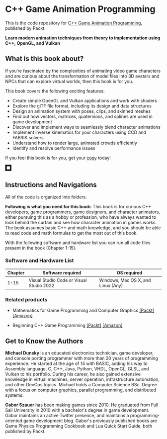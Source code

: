 # C++ Game Animation Programming

<a href="https://www.packtpub.com/product/c-game-animation-programming-second-edition/9781803246529"><img src="https://content.packt.com/B18196/cover_image_small.jpg" alt="" height="256px" align="right"></a>

This is the code repository for [C++ Game Animation Programming](https://www.packtpub.com/product/c-game-animation-programming-second-edition/9781803246529), published by Packt.

**Learn modern animation techniques from theory to implementation using C++, OpenGL, and Vulkan**

## What is this book about?
If you‘re fascinated by the complexities of animating video game characters and are curious about the transformation of model files into 3D avatars and NPCs that can explore virtual worlds, then this book is for you.

This book covers the following exciting features:
* Create simple OpenGL and Vulkan applications and work with shaders
* Explore the glTF file format, including its design and data structures
* Design an animation system with poses, clips, and skinned meshes
* Find out how vectors, matrices, quaternions, and splines are used in game development
* Discover and implement ways to seamlessly blend character animations
* Implement inverse kinematics for your characters using CCD and FABRIK solvers
* Understand how to render large, animated crowds efficiently
* Identify and resolve performance issues

If you feel this book is for you, get your [copy](https://www.amazon.com/dp/1803246529) today!

<a href="https://www.packtpub.com/?utm_source=github&utm_medium=banner&utm_campaign=GitHubBanner"><img src="https://raw.githubusercontent.com/PacktPublishing/GitHub/master/GitHub.png" 
alt="https://www.packtpub.com/" border="5" /></a>

## Instructions and Navigations
All of the code is organized into folders. 

**Following is what you need for this book:**
This book is for curious C++ developers, game programmers, game designers, and character animators, either pursuing this as a hobby or profession, who have always wanted to look behind the curtain and see how character animation in games works. The book assumes basic C++ and math knowledge, and you should be able to read code and math formulas to get the most out of this book.
	
With the following software and hardware list you can run all code files present in the book (Chapter 1-15).
### Software and Hardware List
| Chapter | Software required | OS required |
| -------- | ------------------------------------ | ----------------------------------- |
| 1-15 | Visual Studio Code or Visual Studio 2022 | Windows, Mac OS X, and Linux (Any) |


### Related products
* Mathematics for Game Programming and Computer Graphics [[Packt]](https://www.packtpub.com/product/mathematics-for-game-programming-and-computer-graphics/9781801077330) [[Amazon]](https://www.amazon.com/dp/1801077339)

* Beginning C++ Game Programming [[Packt]](https://www.packtpub.com/product/beginning-c-game-programming-second-edition/9781838648572) [[Amazon]](https://www.amazon.com/dp/1838648577)


## Get to Know the Authors
**Michael Dunsky**
is an educated electronics technician, game developer, and console porting programmer with more than 20 years of programming experience. He started at the age of 14 with BASIC, adding his way to Assembly language, C, C++, Java, Python, VHDL, OpenGL, GLSL, and Vulkan to his portfolio. During his career, he also gained extensive knowledge in virtual machines, server operation, infrastructure automation, and other DevOps topics. Michael holds a Computer Science BSc. Degree with a focus on computer graphics, parallel programming, and distributed systems.

**Gabor Szauer**
has been making games since 2010. He graduated from Full Sail University in 2010 with a bachelor's degree in game development. Gabor maintains an active Twitter presence, and maintains a programming-oriented game development blog. Gabor's previously published books are Game Physics Programming Cookbook and Lua Quick Start Guide, both published by Packt.
